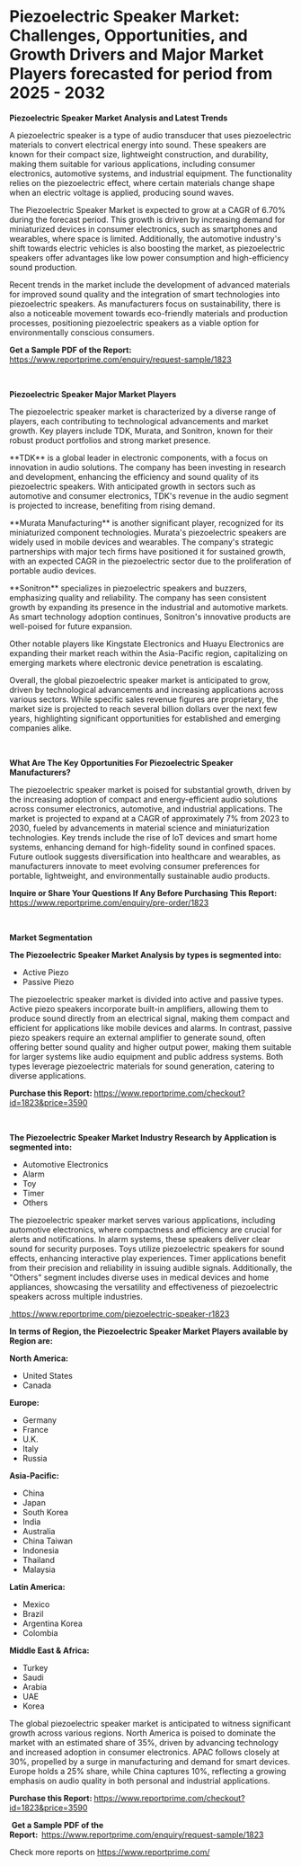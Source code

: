 <p><h1>Piezoelectric Speaker Market: Challenges, Opportunities, and Growth Drivers and Major Market Players forecasted for period from 2025 - 2032</h1></p><p><strong>Piezoelectric Speaker Market Analysis and Latest Trends</strong></p>
<p><p>A piezoelectric speaker is a type of audio transducer that uses piezoelectric materials to convert electrical energy into sound. These speakers are known for their compact size, lightweight construction, and durability, making them suitable for various applications, including consumer electronics, automotive systems, and industrial equipment. The functionality relies on the piezoelectric effect, where certain materials change shape when an electric voltage is applied, producing sound waves.</p><p>The Piezoelectric Speaker Market is expected to grow at a CAGR of 6.70% during the forecast period. This growth is driven by increasing demand for miniaturized devices in consumer electronics, such as smartphones and wearables, where space is limited. Additionally, the automotive industry's shift towards electric vehicles is also boosting the market, as piezoelectric speakers offer advantages like low power consumption and high-efficiency sound production.</p><p>Recent trends in the market include the development of advanced materials for improved sound quality and the integration of smart technologies into piezoelectric speakers. As manufacturers focus on sustainability, there is also a noticeable movement towards eco-friendly materials and production processes, positioning piezoelectric speakers as a viable option for environmentally conscious consumers.</p></p>
<p><strong>Get a Sample PDF of the Report:&nbsp;</strong> <a href="https://www.reportprime.com/enquiry/request-sample/1823?utm_campaign=3120&utm_medium=2&utm_source=Github&utm_content=ia&utm_term=18032025&utm_id=piezoelectric-speaker">https://www.reportprime.com/enquiry/request-sample/1823</a></p>
<p>&nbsp;</p>
<p><strong>Piezoelectric Speaker Major Market Players</strong></p>
<p><p>The piezoelectric speaker market is characterized by a diverse range of players, each contributing to technological advancements and market growth. Key players include TDK, Murata, and Sonitron, known for their robust product portfolios and strong market presence.</p><p>**TDK** is a global leader in electronic components, with a focus on innovation in audio solutions. The company has been investing in research and development, enhancing the efficiency and sound quality of its piezoelectric speakers. With anticipated growth in sectors such as automotive and consumer electronics, TDK's revenue in the audio segment is projected to increase, benefiting from rising demand.</p><p>**Murata Manufacturing** is another significant player, recognized for its miniaturized component technologies. Murata's piezoelectric speakers are widely used in mobile devices and wearables. The company's strategic partnerships with major tech firms have positioned it for sustained growth, with an expected CAGR in the piezoelectric sector due to the proliferation of portable audio devices.</p><p>**Sonitron** specializes in piezoelectric speakers and buzzers, emphasizing quality and reliability. The company has seen consistent growth by expanding its presence in the industrial and automotive markets. As smart technology adoption continues, Sonitron's innovative products are well-poised for future expansion.</p><p>Other notable players like Kingstate Electronics and Huayu Electronics are expanding their market reach within the Asia-Pacific region, capitalizing on emerging markets where electronic device penetration is escalating.</p><p>Overall, the global piezoelectric speaker market is anticipated to grow, driven by technological advancements and increasing applications across various sectors. While specific sales revenue figures are proprietary, the market size is projected to reach several billion dollars over the next few years, highlighting significant opportunities for established and emerging companies alike.</p></p>
<p>&nbsp;</p>
<p><strong>What Are The Key Opportunities For Piezoelectric Speaker Manufacturers?</strong></p>
<p><p>The piezoelectric speaker market is poised for substantial growth, driven by the increasing adoption of compact and energy-efficient audio solutions across consumer electronics, automotive, and industrial applications. The market is projected to expand at a CAGR of approximately 7% from 2023 to 2030, fueled by advancements in material science and miniaturization technologies. Key trends include the rise of IoT devices and smart home systems, enhancing demand for high-fidelity sound in confined spaces. Future outlook suggests diversification into healthcare and wearables, as manufacturers innovate to meet evolving consumer preferences for portable, lightweight, and environmentally sustainable audio products.</p></p>
<p><strong>Inquire or Share Your Questions If Any Before Purchasing This Report:</strong> <a href="https://www.reportprime.com/enquiry/pre-order/1823?utm_campaign=3120&utm_medium=2&utm_source=Github&utm_content=ia&utm_term=18032025&utm_id=piezoelectric-speaker">https://www.reportprime.com/enquiry/pre-order/1823</a></p>
<p>&nbsp;</p>
<p><strong>Market Segmentation</strong></p>
<p><strong>The Piezoelectric Speaker Market Analysis by types is segmented into:</strong></p>
<p><ul><li>Active Piezo</li><li>Passive Piezo</li></ul></p>
<p><p>The piezoelectric speaker market is divided into active and passive types. Active piezo speakers incorporate built-in amplifiers, allowing them to produce sound directly from an electrical signal, making them compact and efficient for applications like mobile devices and alarms. In contrast, passive piezo speakers require an external amplifier to generate sound, often offering better sound quality and higher output power, making them suitable for larger systems like audio equipment and public address systems. Both types leverage piezoelectric materials for sound generation, catering to diverse applications.</p></p>
<p><strong>Purchase this Report:&nbsp;</strong><a href="https://www.reportprime.com/checkout?id=1823&price=3590&utm_campaign=3120&utm_medium=2&utm_source=Github&utm_content=ia&utm_term=18032025&utm_id=piezoelectric-speaker">https://www.reportprime.com/checkout?id=1823&price=3590</a></p>
<p>&nbsp;</p>
<p><strong>The Piezoelectric Speaker Market Industry Research by Application is segmented into:</strong></p>
<p><ul><li>Automotive Electronics</li><li>Alarm</li><li>Toy</li><li>Timer</li><li>Others</li></ul></p>
<p><p>The piezoelectric speaker market serves various applications, including automotive electronics, where compactness and efficiency are crucial for alerts and notifications. In alarm systems, these speakers deliver clear sound for security purposes. Toys utilize piezoelectric speakers for sound effects, enhancing interactive play experiences. Timer applications benefit from their precision and reliability in issuing audible signals. Additionally, the "Others" segment includes diverse uses in medical devices and home appliances, showcasing the versatility and effectiveness of piezoelectric speakers across multiple industries.</p></p>
<p><a href="https://www.reportprime.com/piezoelectric-speaker-r1823?utm_campaign=3120&utm_medium=2&utm_source=Github&utm_content=ia&utm_term=18032025&utm_id=piezoelectric-speaker">&nbsp;https://www.reportprime.com/piezoelectric-speaker-r1823</a></p>
<p><strong>In terms of Region, the Piezoelectric Speaker Market Players available by Region are:</strong></p>
<p>
    <p> <strong> North America: </strong>
        <ul>
            <li>United States</li>
            <li>Canada</li>
        </ul>
        </p> 
    <p> <strong> Europe: </strong>
        <ul>
            <li>Germany</li>
            <li>France</li>
            <li>U.K.</li>
            <li>Italy</li>
            <li>Russia</li>
        </ul>
        </p> 
    <p> <strong> Asia-Pacific: </strong>
        <ul>
            <li>China</li>
            <li>Japan</li>
            <li>South Korea</li>
            <li>India</li>
            <li>Australia</li>
            <li>China Taiwan</li>
            <li>Indonesia</li>
            <li>Thailand</li>
            <li>Malaysia</li>
        </ul>
        </p> 
    <p> <strong> Latin America: </strong>
        <ul>
            <li>Mexico</li>
            <li>Brazil</li>
            <li>Argentina Korea</li>
            <li>Colombia</li>
        </ul>
        </p> 
    <p> <strong> Middle East & Africa: </strong>
        <ul>
            <li>Turkey</li>
            <li>Saudi</li>
            <li>Arabia</li>
            <li>UAE</li>
            <li>Korea</li>
        </ul>
    </p>
    </p>
<p><p>The global piezoelectric speaker market is anticipated to witness significant growth across various regions. North America is poised to dominate the market with an estimated share of 35%, driven by advancing technology and increased adoption in consumer electronics. APAC follows closely at 30%, propelled by a surge in manufacturing and demand for smart devices. Europe holds a 25% share, while China captures 10%, reflecting a growing emphasis on audio quality in both personal and industrial applications.</p></p>
<p><strong>Purchase this Report: </strong><a href="https://www.reportprime.com/checkout?id=1823&price=3590&utm_campaign=3120&utm_medium=2&utm_source=Github&utm_content=ia&utm_term=18032025&utm_id=piezoelectric-speaker">https://www.reportprime.com/checkout?id=1823&price=3590</a></p>
<p>&nbsp;<strong>Get a Sample PDF of the Report:&nbsp;&nbsp;</strong><a href="https://www.reportprime.com/enquiry/request-sample/1823?utm_campaign=3120&utm_medium=2&utm_source=Github&utm_content=ia&utm_term=18032025&utm_id=piezoelectric-speaker">https://www.reportprime.com/enquiry/request-sample/1823</a></p>
<p><strong></strong></p>
<p>Check more reports on <a href="https://www.reportprime.com/?utm_campaign=3120&utm_medium=2&utm_source=Github&utm_content=ia&utm_term=18032025&utm_id=piezoelectric-speaker">https://www.reportprime.com/</a></p>